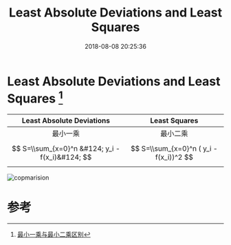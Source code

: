 ﻿---
title: Least Absolute Deviations and Least Squares
date: 2018-08-08 20:25:36
tags: [最小一乘, 最小二乘]
description: 最小一乘和最小二乘对比
mathjax: true
---

# Least Absolute Deviations and Least Squares [^1]

| Least Absolute Deviations | Least Squares |
| :---: | :---: |
| 最小一乘 | 最小二乘 |
| $$ S=\\sum_{x=0}^n &#124; y_i - f(x_i)&#124; $$ | $$ S=\\sum_{x=0}^n ( y_i - f(x_i))^2 $$ |

![copmarision](http://www.chioka.in/wp-content/uploads/2013/12/L1-vs-L2-properties1.png)

# 参考

[^1]: [最小一乘与最小二乘区别][1]

[1]: http://www.chioka.in/differences-between-the-l1-norm-and-the-l2-norm-least-absolute-deviations-and-least-squares/    "最小一乘与最小二乘区别"
